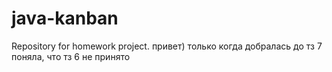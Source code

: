 # java-kanban
Repository for homework project.
привет) только когда добралась до тз 7 поняла, что тз 6 не принято 